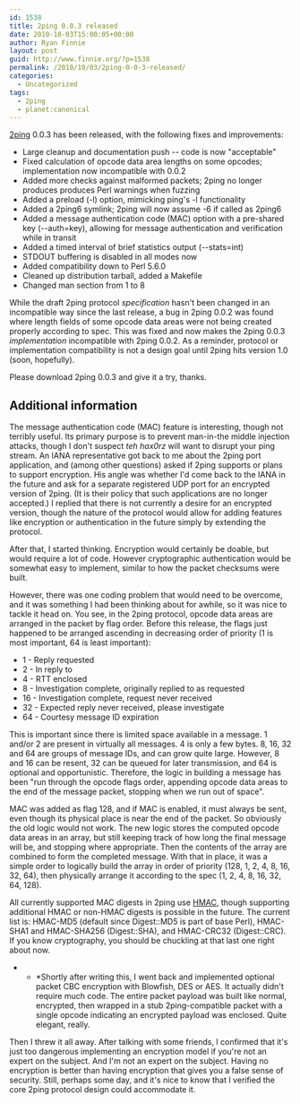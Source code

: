 ```yaml
---
id: 1538
title: 2ping 0.0.3 released
date: 2010-10-03T15:00:05+00:00
author: Ryan Finnie
layout: post
guid: http://www.finnie.org/?p=1538
permalink: /2010/10/03/2ping-0-0-3-released/
categories:
  - Uncategorized
tags:
  - 2ping
  - planet:canonical
---
```

[2ping](http://www.finnie.org/software/2ping/) 0.0.3 has been released, with the following fixes and improvements:

  * Large cleanup and documentation push -- code is now "acceptable"
  * Fixed calculation of opcode data area lengths on some opcodes; implementation now incompatible with 0.0.2
  * Added more checks against malformed packets; 2ping no longer produces produces Perl warnings when fuzzing
  * Added a preload (-l) option, mimicking ping's -l functionality
  * Added a 2ping6 symlink; 2ping will now assume -6 if called as 2ping6
  * Added a message authentication code (MAC) option with a pre-shared key (--auth=key), allowing for message authentication and verification while in transit
  * Added a timed interval of brief statistics output (--stats=int)
  * STDOUT buffering is disabled in all modes now
  * Added compatibility down to Perl 5.6.0
  * Cleaned up distribution tarball, added a Makefile
  * Changed man section from 1 to 8

While the draft 2ping protocol _specification_ hasn't been changed in an incompatible way since the last release, a bug in 2ping 0.0.2 was found where length fields of some opcode data areas were not being created properly according to spec. This was fixed and now makes the 2ping 0.0.3 _implementation_ incompatible with 2ping 0.0.2. As a reminder, protocol or implementation compatibility is not a design goal until 2ping hits version 1.0 (soon, hopefully).

Please download 2ping 0.0.3 and give it a try, thanks.

## Additional information

The message authentication code (MAC) feature is interesting, though not terribly useful. Its primary purpose is to prevent man-in-the middle injection attacks, though I don't suspect _teh hax0rz_ will want to disrupt your ping stream. An IANA representative got back to me about the 2ping port application, and (among other questions) asked if 2ping supports or plans to support encryption. His angle was whether I'd come back to the IANA in the future and ask for a separate registered UDP port for an encrypted version of 2ping. (It is their policy that such applications are no longer accepted.) I replied that there is not currently a desire for an encrypted version, though the nature of the protocol would allow for adding features like encryption or authentication in the future simply by extending the protocol.

After that, I started thinking. Encryption would certainly be doable, but would require a lot of code. However cryptographic authentication would be somewhat easy to implement, similar to how the packet checksums were built.

However, there was one coding problem that would need to be overcome, and it was something I had been thinking about for awhile, so it was nice to tackle it head on. You see, in the 2ping protocol, opcode data areas are arranged in the packet by flag order. Before this release, the flags just happened to be arranged ascending in decreasing order of priority (1 is most important, 64 is least important):

  * 1 - Reply requested
  * 2 - In reply to
  * 4 - RTT enclosed
  * 8 - Investigation complete, originally replied to as requested
  * 16 - Investigation complete, request never received
  * 32 - Expected reply never received, please investigate
  * 64 - Courtesy message ID expiration

This is important since there is limited space available in a message. 1 and/or 2 are present in virtually all messages. 4 is only a few bytes. 8, 16, 32 and 64 are groups of message IDs, and can grow quite large. However, 8 and 16 can be resent, 32 can be queued for later transmission, and 64 is optional and opportunistic. Therefore, the logic in building a message has been "run through the opcode flags order, appending opcode data areas to the end of the message packet, stopping when we run out of space".

MAC was added as flag 128, and if MAC is enabled, it must always be sent, even though its physical place is near the end of the packet. So obviously the old logic would not work. The new logic stores the computed opcode data areas in an array, but still keeping track of how long the final message will be, and stopping where appropriate. Then the contents of the array are combined to form the completed message. With that in place, it was a simple order to logically build the array in order of priority (128, 1, 2, 4, 8, 16, 32, 64), then physically arrange it according to the spec (1, 2, 4, 8, 16, 32, 64, 128).

All currently supported MAC digests in 2ping use [HMAC](http://en.wikipedia.org/wiki/HMAC), though supporting additional HMAC or non-HMAC digests is possible in the future. The current list is: HMAC-MD5 (default since Digest::MD5 is part of base Perl), HMAC-SHA1 and HMAC-SHA256 (Digest::SHA), and HMAC-CRC32 (Digest::CRC). If you know cryptography, you should be chuckling at that last one right about now.

* * *Shortly after writing this, I went back and implemented optional packet CBC encryption with Blowfish, DES or AES. It actually didn't require much code. The entire packet payload was built like normal, encrypted, then wrapped in a stub 2ping-compatible packet with a single opcode indicating an encrypted payload was enclosed. Quite elegant, really.</p> 

Then I threw it all away. After talking with some friends, I confirmed that it's just too dangerous implementing an encryption model if you're not an expert on the subject. And I'm not an expert on the subject. Having no encryption is better than having encryption that gives you a false sense of security. Still, perhaps some day, and it's nice to know that I verified the core 2ping protocol design could accommodate it.
